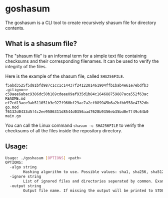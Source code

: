# goshasum

The goshasum is a CLI tool to create recursively shasum file for directory contents. 

## What is a shasum file?
The "shasum file" is an informal term for a simple text file containing checksums and their corresponding filenames. It can be used to verify the integrity of the files.

Here is the example of the shasum file, called `SHA256FILE`.
```
f5abd3525f5d81bfd987c1cc1c14437f2412201461904ffb1bab4e61e7ebdfb3 .gitignore
c59aee6abac9386dc50b169cdeee09af935d1b84c164688759887aca552f63ac README.md
ef7cd13aee9ab511051b3e927f960bf29ac7a2cf089945b6a2bfbb558e4732db go.mod
76132d0433d5f4c2ee9586311d8544d0356aad7628b9356eb35bd0e7f49c64b0 main.go
```

You can call the Linux command `shasum -c SHA256FILE` to verify the checksums of all the files inside the repository directory.

## Usage:

```bash
Usage: ./goshasum [OPTIONS] <path>
OPTIONS:
  -algo string
        Hashing algorithm to use. Possible values: sha1, sha256, sha512 (default "sha256")
  -ignore string
        List of ignored files and directories seperated by common. Example: -ignore=.git,node_modules (default ".git")
  -output string
        Output file name. If missing the output will be printed to STDOUT
```
